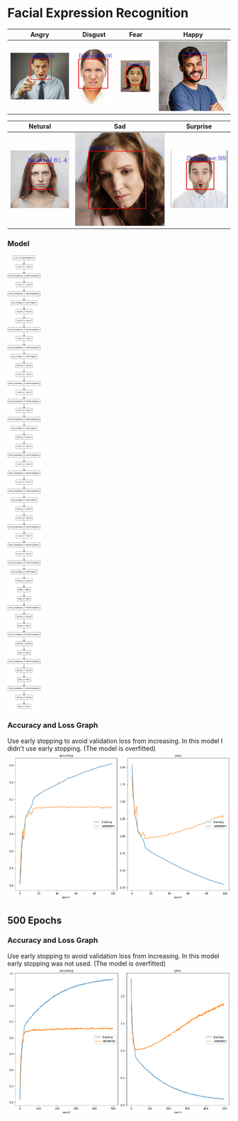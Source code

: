 # Facial Expression Recognition

|Angry |Disgust|Fear|Happy|
| ------------- | ------------- |------------- |------------- |       
|![angry](angry.JPG)|![disgust](disgust.JPG)|![fear](fear.JPG)|![happy](happy.JPG)|

|Netural |Sad|Surprise|
| ------------- | ------------- |------------- |
|![netural](netural.JPG)|![sad](sad.JPG)|![surprise](surprise.JPG)|

### Model
![model](model.png)

### Accuracy and Loss Graph
Use early stopping to avoid validation loss from increasing. In this model I didn't use early stopping. (The model is overfitted)
![Accuracy and Loss Graph](Accuracy_and_Loss.png)

## 500 Epochs
### Accuracy and Loss Graph
Use early stopping to avoid validation loss from increasing. In this model early stopping was not used. (The model is overfitted)
![Accuracy and Loss Graph](500_epochs/Accuracy_and_loss_500_epochs.png)
